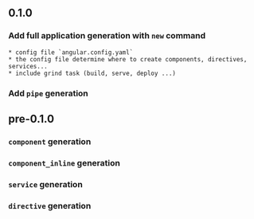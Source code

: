 ## 0.1.0

### Add full application generation with `new` command
    * config file `angular.config.yaml`
    * the config file determine where to create components, directives, services...
    * include grind task (build, serve, deploy ...)
### Add `pipe` generation

## pre-0.1.0

### `component` generation
### `component_inline` generation
### `service` generation
### `directive` generation